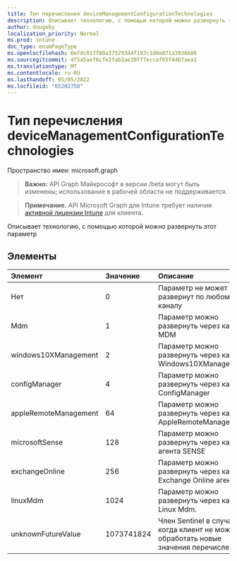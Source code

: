 ```yaml
---
title: Тип перечисления deviceManagementConfigurationTechnologies
description: Описывает технологию, с помощью которой можно развернуть этот параметр
author: dougeby
localization_priority: Normal
ms.prod: intune
doc_type: enumPageType
ms.openlocfilehash: 6efdc017f80a37529344f197c1d0e071a3936686
ms.sourcegitcommit: 4f5a5aef6cfe2fab2ae39ff7eccaf65f44b7aea1
ms.translationtype: MT
ms.contentlocale: ru-RU
ms.lasthandoff: 05/05/2022
ms.locfileid: "65202758"
---
```

# <a name="devicemanagementconfigurationtechnologies-enum-type"></a>Тип перечисления deviceManagementConfigurationTechnologies

Пространство имен: microsoft.graph

> **Важно:** API Graph Майкрософт в версии /beta могут быть изменены; использование в рабочей области не поддерживается.

> **Примечание.** API Microsoft Graph для Intune требует наличия [активной лицензии Intune](https://go.microsoft.com/fwlink/?linkid=839381) для клиента.

Описывает технологию, с помощью которой можно развернуть этот параметр

## <a name="members"></a>Элементы
|Элемент|Значение|Описание|
|:---|:---|:---|
|Нет|0|Параметр не может быть развернут по любому каналу|
|Mdm|1|Параметр можно развернуть через канал MDM|
|windows10XManagement|2|Параметр можно развернуть через канал Windows10XManagement|
|configManager|4|Параметр можно развернуть через канал ConfigManager|
|appleRemoteManagement|64|Параметр можно развернуть через канал AppleRemoteManagement|
|microsoftSense|128|Параметр можно развернуть через канал агента SENSE|
|exchangeOnline|256|Параметр можно развернуть через канал Exchange Online агента|
|linuxMdm|1024|Параметр можно развернуть через канал Linux Mdm.|
|unknownFutureValue|1073741824|Член Sentinel в случаях, когда клиент не может обработать новые значения перечисления.|




